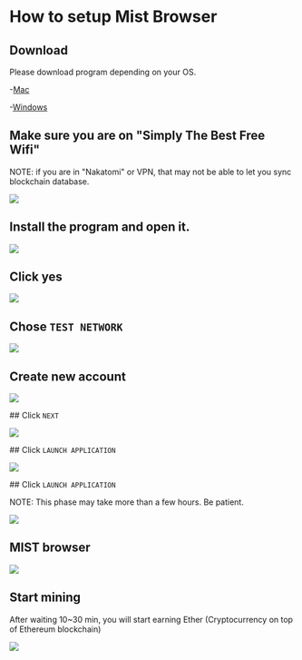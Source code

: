 # How to setup Mist Browser

## Download

Please download program depending on your OS.

-[Mac](https://github.com/ethereum/mist/releases/download/0.8.1/Mist-macosx-0-8-1.zip)

-[Windows](https://github.com/ethereum/mist/releases/download/0.8.1/Mist-win64-0-8-1.zip)


## Make sure you are on "Simply The Best Free Wifi"

NOTE: if you are in "Nakatomi" or VPN, that may not be able to let you sync blockchain database.

![](./01_wifi.png)

## Install the program and open it.

![](./02_startup.png)

## Click yes

![](./03_dao.png)

## Chose `TEST NETWORK`

![](./04_network.png)

## Create new account

![](./05_account.png)

## Click `NEXT`

![](./06_mine.png)

## Click `LAUNCH APPLICATION`

![](./07_tutorial.png)

## Click `LAUNCH APPLICATION`

NOTE: This phase may take more than a few hours. Be patient.

![](./08_start_app.png)

## MIST browser

![](./09_browser.png)

## Start mining

After waiting 10~30 min, you will start earning Ether (Cryptocurrency on top of Ethereum blockchain)

![](./10_start_mine.png)
